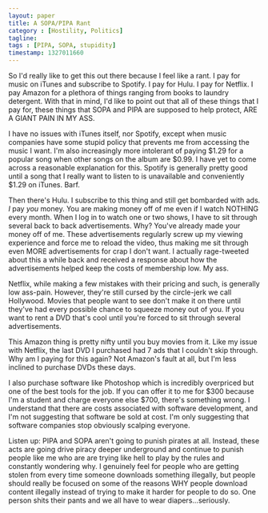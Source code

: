 ```yaml
---
layout: paper
title: A SOPA/PIPA Rant
category : [Hostility, Politics]
tagline: 
tags : [PIPA, SOPA, stupidity]
timestamp: 1327011660
---
```

So I'd really like to get this out there because I feel like a rant. I pay for music on iTunes and subscribe to Spotify. I pay for Hulu. I pay for Netflix. I pay Amazon for a plethora of things ranging from books to laundry detergent. With that in mind, I'd like to point out that all of these things that I pay for, these things that SOPA and PIPA are supposed to help protect, ARE A GIANT PAIN IN MY ASS.

I have no issues with iTunes itself, nor Spotify, except when music companies have some stupid policy that prevents me from accessing the music I want. I'm also increasingly more intolerant of paying $1.29 for a popular song when other songs on the album are $0.99. I have yet to come across a reasonable explanation for this. Spotify is generally pretty good until a song that I really want to listen to is unavailable and conveniently $1.29 on iTunes. Barf.

Then there's Hulu. I subscribe to this thing and still get bombarded with ads. *I* pay *you* money. You are making money off of me even if I watch NOTHING every month. When I log in to watch one or two shows, I have to sit through several back to back advertisements. Why? You've already made your money off of me. These advertisements regularly screw up my viewing experience and force me to reload the video, thus making me sit through even MORE advertisements for crap I don't want. I actually rage-tweeted about this a while back and received a response about how the advertisements helped keep the costs of membership low. My ass.

Netflix, while making a few mistakes with their pricing and such, is generally low ass-pain. However, they're still cursed by the circle-jerk we call Hollywood. Movies that people want to see don't make it on there until they've had every possible chance to squeeze money out of you. If you want to rent a DVD that's cool until you're forced to sit through several advertisements.

This Amazon thing is pretty nifty until you buy movies from it. Like my issue with Netflix, the last DVD I purchased had 7 ads that I couldn't skip through. Why am I paying for this again? Not Amazon's fault at all, but I'm less inclined to purchase DVDs these days.

I also purchase software like Photoshop which is incredibly overpriced but one of the best tools for the job. If you can offer it to me for $300 because I'm a student and charge everyone else $700, there's something wrong. I understand that there are costs associated with software development, and I'm not suggesting that software be sold at cost. I'm only suggesting that software companies stop obviously scalping everyone.

Listen up: PIPA and SOPA aren't going to punish pirates at all. Instead, these acts are going drive piracy deeper underground and continue to punish people like me who are are trying like hell to play by the rules and constantly wondering why. I genuinely feel for people who are getting stolen from every time someone downloads something illegally, but people should really be focused on some of the reasons WHY people download content illegally instead of trying to make it harder for people to do so. One person shits their pants and we all have to wear diapers...seriously.